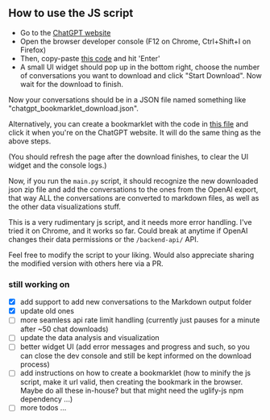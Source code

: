 ## How to use the JS script

- Go to the [ChatGPT website](https://chat.openai.com/)
- Open the browser developer console (F12 on Chrome, Ctrl+Shift+I on Firefox)
- Then, copy-paste [this code](script.js) and hit 'Enter'
- A small UI widget should pop up in the bottom right, choose the number of conversations you want to download and click "Start Download". Now wait for the download to finish.

Now your conversations should be in a JSON file named something like "chatgpt_bookmarklet_download.json".

Alternatively, you can create a bookmarklet with the code in [this file](bookmarklet.js) and click it when you're on the ChatGPT website. It will do the same thing as the above steps.

(You should refresh the page after the download finishes, to clear the UI widget and the console logs.)

Now, if you run the `main.py` script, it should recognize the new downloaded json zip file and add the conversations to the ones from the OpenAI export, that way ALL the conversations are converted to markdown files, as well as the other data visualizations stuff.

This is a very rudimentary js script, and it needs more error handling. I've tried it on Chrome, and it works so far.
Could break at anytime if OpenAI changes their data permissions or the `/backend-api/` API.

Feel free to modify the script to your liking. Would also appreciate sharing the modified version with others here via a PR.

### still working on

- [x] add support to add new conversations to the Markdown output folder
- [x] update old ones
- [ ] more seamless api rate limit handling (currently just pauses for a minute after ~50 chat downloads)
- [ ] update the data analysis and visualization
- [ ] better widget UI (add error messages and progress and such,
      so you can close the dev console and still be kept informed on the download process)
- [ ] add instructions on how to create a bookmarklet
      (how to minify the js script, make it url valid, then creating the bookmark in the browser.
      Maybe do all these in-house? but that might need the uglify-js npm dependency ...)
- [ ] more todos ...
